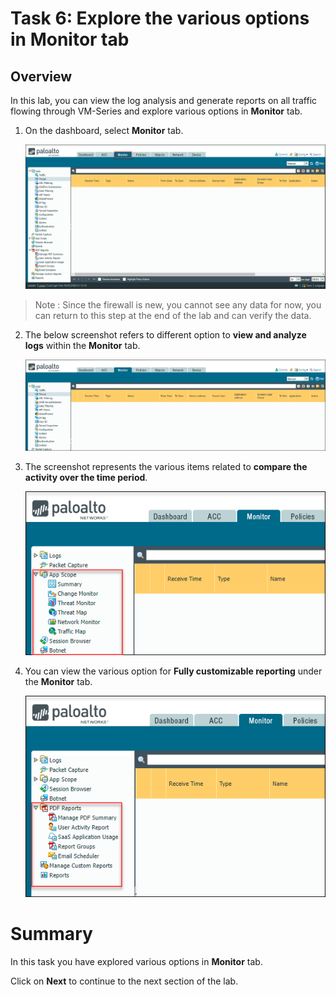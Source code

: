 # Task 6: Explore the various options in Monitor tab

## Overview

In this lab, you can view the log analysis and generate reports on all traffic flowing through VM-Series and explore various options in **Monitor** tab.

1. On the dashboard, select **Monitor** tab.

    ![](../images/Palo012.png)
    
>Note : Since the firewall is new, you cannot see any data for now, you can return to this step at the end of the lab and can verify the data.

2. The below screenshot refers to different option to **view and analyze logs** within the **Monitor** tab.

    ![](../images/Palo013.png)
     
3. The screenshot represents the various items  related to **compare the activity over the time period**.

    ![](../images/Palo014.png)

4. You can view the various option for **Fully customizable reporting** under the **Monitor** tab.

    ![](../images/Palo015.png)

# Summary
In this task you have explored various options in **Monitor** tab.

Click on **Next** to continue to the next section of the lab.
